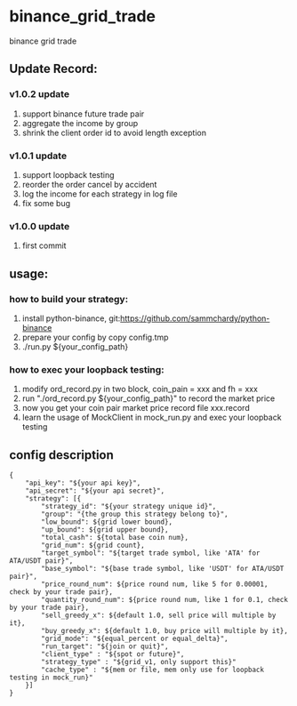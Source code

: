 # binance_grid_trade
binance grid trade
## Update Record:
### v1.0.2 update
1. support binance future trade pair
2. aggregate the income by group
3. shrink the client order id to avoid length exception
### v1.0.1 update
1. support loopback testing
2. reorder the order cancel by accident
3. log the income for each strategy in log file
4. fix some bug
### v1.0.0 update
1. first commit

## usage:
### how to build your strategy:
1. install python-binance, git:https://github.com/sammchardy/python-binance
2. prepare your config by copy config.tmp
3. ./run.py ${your_config_path}

### how to exec your loopback testing:
1. modify ord_record.py in two block, coin_pain = xxx and fh = xxx
2. run "./ord_record.py ${your_config_path}" to record the market price
3. now you get your coin pair market price record file xxx.record
4. learn the usage of MockClient in mock_run.py and exec your loopback testing 

## config description
```
{
    "api_key": "${your api key}",
    "api_secret": "${your api secret}",
    "strategy": [{
        "strategy_id": "${your strategy unique id}",
        "group": "{the group this strategy belong to}",        
        "low_bound": ${grid lower bound},
        "up_bound": ${grid upper bound},
        "total_cash": ${total base coin num},
        "grid_num": ${grid count},
        "target_symbol": "${target trade symbol, like 'ATA' for ATA/USDT pair}",
        "base_symbol": "${base trade symbol, like 'USDT' for ATA/USDT pair}",
        "price_round_num": ${price round num, like 5 for 0.00001, check by your trade pair},
        "quantity_round_num": ${price round num, like 1 for 0.1, check by your trade pair},
        "sell_greedy_x": ${default 1.0, sell price will multiple by it},
        "buy_greedy_x": ${default 1.0, buy price will multiple by it},
        "grid_mode": "${equal_percent or equal_delta}",
        "run_target": "${join or quit}",
        "client_type" : "${spot or future}",
        "strategy_type" : "${grid_v1, only support this}"
        "cache_type" : "${mem or file, mem only use for loopback testing in mock_run}"
    }]
}
```
